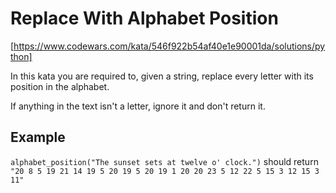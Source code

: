 # Replace With Alphabet Position

[https://www.codewars.com/kata/546f922b54af40e1e90001da/solutions/python]

In this kata you are required to, given a string, replace every letter with its position in the alphabet.

If anything in the text isn't a letter, ignore it and don't return it.

## Example

`alphabet_position("The sunset sets at twelve o' clock.")`
should return
`"20 8 5 19 21 14 19 5 20 19 5 20 19 1 20 20 23 5 12 22 5 15 3 12 15 3 11"  `
